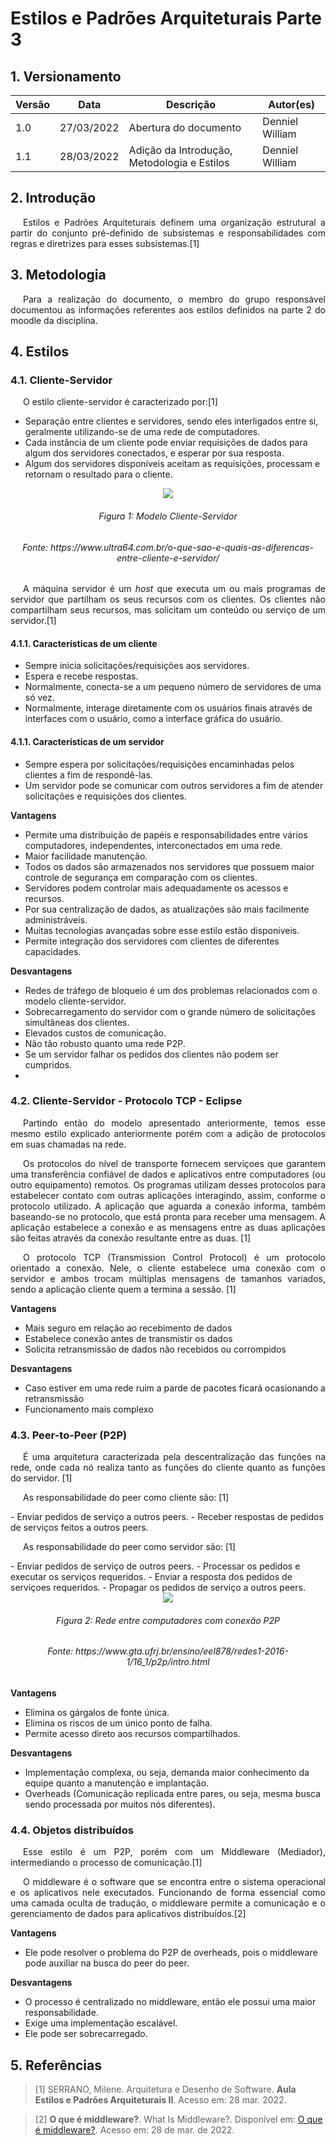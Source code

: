 # Estilos e Padrões Arquiteturais Parte 3

## 1. Versionamento

| Versão | Data       | Descrição                                   | Autor(es)       |
| ------ | ---------- | ------------------------------------------- | --------------- |
| 1.0    | 27/03/2022 | Abertura do documento                       | Denniel William |
| 1.1    | 28/03/2022 | Adição da Introdução, Metodologia e Estilos | Denniel William |


## 2. Introdução

<p align="justify" style="text-indent: 20px">Estilos e Padrões Arquiteturais definem uma organização estrutural a partir do conjunto pré-definido de subsistemas e responsabilidades com regras e diretrizes para esses subsistemas.[1]</p>

## 3. Metodologia

<p align="justify" style="text-indent: 20px">Para a realização do documento, o membro do grupo responsável documentou as informações referentes aos estilos definidos na parte 2 do moodle da disciplina.</p>

## 4. Estilos

### 4.1. Cliente-Servidor

<p align="justify" style="text-indent: 20px">O estilo cliente-servidor é caracterizado por:[1]</p>

- Separação entre clientes e servidores, sendo eles interligados entre si, geralmente utilizando-se de uma rede de computadores.
- Cada instância de um cliente pode enviar requisições de dados para algum dos servidores conectados, e esperar por sua resposta.
- Algum dos servidores disponíveis aceitam as requisições, processam e retornam o resultado para o cliente. 

<center>
<img src="../../../assets/estilos_padroes/client_server.png" />
<h6>Figura 1: Modelo Cliente-Servidor</h6>
<h6>Fonte: https://www.ultra64.com.br/o-que-sao-e-quais-as-diferencas-entre-cliente-e-servidor/</h6>
</center>

<p align="justify" style="text-indent: 20px">A máquina servidor é um <i>host</i> que executa um ou mais programas de servidor que partilham os seus recursos com os clientes. Os clientes não compartilham seus recursos, mas solicitam um conteúdo ou serviço de um servidor.[1]</p>

#### 4.1.1. Características de um cliente

- Sempre inicia solicitações/requisições aos servidores.
- Espera e recebe respostas.
- Normalmente, conecta-se a um pequeno número de servidores de uma só vez.
- Normalmente, interage diretamente com os usuários finais através de interfaces com o usuário, como a interface gráfica do usuário.

#### 4.1.1. Características de um servidor

- Sempre espera por solicitações/requisições encaminhadas pelos clientes a fim de respondê-las.
- Um servidor pode se comunicar com outros servidores a fim de atender solicitações e requisições dos clientes.

**Vantagens**

- Permite uma distribuição de papéis e responsabilidades entre vários computadores, independentes, interconectados em uma rede.
- Maior facilidade manutenção.
- Todos os dados são armazenados nos servidores que possuem maior controle de segurança em comparação com os clientes.
- Servidores podem controlar mais adequadamente os acessos e recursos.
- Por sua centralização de dados, as atualizações são mais facilmente administráveis.
- Muitas tecnologias avançadas sobre esse estilo estão disponíveis.
- Permite integração dos servidores com clientes de diferentes capacidades.

**Desvantagens**

- Redes de tráfego de bloqueio é um dos problemas relacionados com o modelo cliente-servidor.
- Sobrecarregamento do servidor com o grande número de solicitações simultâneas dos clientes.
- Elevados custos de comunicação. 
- Não tão robusto quanto uma rede P2P.
- Se um servidor falhar os pedidos dos clientes não podem ser cumpridos.
- 

### 4.2. Cliente-Servidor - Protocolo TCP - Eclipse

<p align="justify" style="text-indent: 20px">Partindo então do modelo apresentado anteriormente, temos esse mesmo estilo explicado anteriormente porém com a adição de protocolos em suas chamadas na rede.</p>

<p align="justify" style="text-indent: 20px">Os protocolos do nível de transporte fornecem serviçoes que garantem uma transferência confiável de dados e aplicativos entre computadores (ou outro equipamento) remotos. Os programas utilizam desses protocolos para estabelecer contato com outras aplicações interagindo, assim, conforme o protocolo utilizado. A aplicação que aguarda a conexão informa, também baseando-se no protocolo, que está pronta para receber uma mensagem. A aplicação estabelece a conexão e as mensagens entre as duas aplicações são feitas através da conexão resultante entre as duas. [1]</p>

<p align="justify" style="text-indent: 20px">O protocolo TCP (Transmission Control Protocol) é um protocolo orientado a conexão. Nele, o cliente estabelece uma conexão com o servidor e ambos trocam múltiplas mensagens de tamanhos variados, sendo a aplicação cliente quem a termina a sessão. [1]</p>

**Vantagens**

- Mais seguro em relação ao recebimento de dados
- Estabelece conexão antes de transmistir os dados
- Solicita retransmissão de dados não recebidos ou corrompidos

**Desvantagens**

- Caso estiver em uma rede ruim a parde de pacotes ficará ocasionando a retransmissão
- Funcionamento mais complexo

### 4.3. Peer-to-Peer (P2P)

<p align="justify" style="text-indent: 20px">É uma arquitetura caracterizada pela descentralização das funções na rede, onde cada nó realiza tanto as funções do cliente quanto as funções do servidor. [1]</p>

<p align="justify" style="text-indent: 20px">As responsabilidade do peer como cliente são: [1]</p>
- Enviar pedidos de serviço a outros peers.
- Receber respostas de pedidos de serviços feitos a outros peers.

<p align="justify" style="text-indent: 20px">As responsabilidade do peer como servidor são: [1]</p>
- Enviar pedidos de serviço de outros peers.
- Processar os pedidos e executar os serviços requeridos.
- Enviar a resposta dos pedidos de serviçoes requeridos.
- Propagar os pedidos de serviço a outros peers.

<center>
<img src="../../../assets/estilos_padroes/p2p.png" />
<h6>Figura 2: Rede entre computadores com conexão P2P</h6>
<h6>Fonte: https://www.gta.ufrj.br/ensino/eel878/redes1-2016-1/16_1/p2p/intro.html</h6>
</center>

**Vantagens**

- Elimina os gárgalos de fonte única.
- Elimina os riscos de um único ponto de falha.
- Permite acesso direto aos recursos compartilhados.

**Desvantagens**

- Implementação complexa, ou seja, demanda maior conhecimento da equipe quanto a manutenção e implantação.
- Overheads (Comunicação replicada entre pares, ou seja, mesma busca sendo processada por muitos nós diferentes).

### 4.4. Objetos distribuídos

<p align="justify" style="text-indent: 20px">Esse estilo é um P2P, porém com um Middleware (Mediador), intermediando o processo de comunicação.[1]</p>

<p align="justify" style="text-indent: 20px">O middleware é o software que se encontra entre o sistema operacional e os aplicativos nele executados. Funcionando de forma essencial como uma camada oculta de tradução, o middleware permite a comunicação e o gerenciamento de dados para aplicativos distribuídos.[2]</p>

**Vantagens**

- Ele pode resolver o problema do P2P de overheads, pois o middleware pode auxiliar na busca do peer do peer.

**Desvantagens**

- O processo é centralizado no middleware, então ele possui uma maior responsabilidade.
- Exige uma implementação escalável.
- Ele pode ser sobrecarregado.

## 5. Referências
> [1] SERRANO, Milene. Arquitetura e Desenho de Software. **Aula Estilos e Padrões Arquiteturais II**. Acesso em: 28 mar. 2022.

> [2] **O que é middleware?**. What Is Middleware?. Disponível em: <a href="https://azure.microsoft.com/pt-br/overview/what-is-middleware/">O que é middleware?</a>. Acesso em: 28 de mar. de 2022.